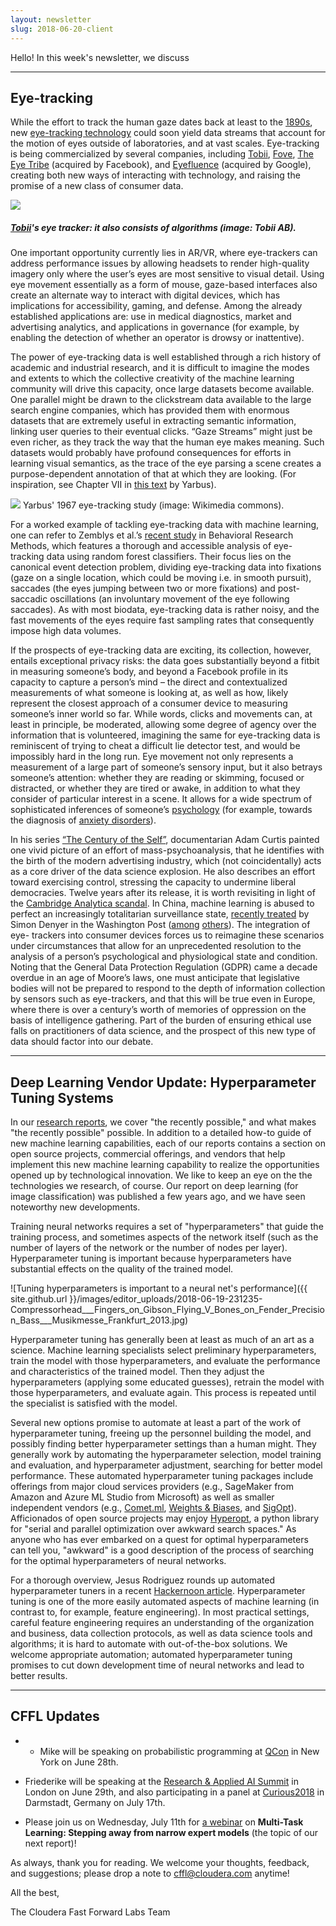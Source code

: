 ```yaml
---
layout: newsletter
slug: 2018-06-20-client
---
```

Hello!  In this week's newsletter, we discuss 

---

## Eye-tracking

While the effort to track the human gaze dates back at least to the [1890s](https://www.ncbi.nlm.nih.gov/pmc/articles/PMC512134/?page=1), new [eye-tracking technology](https://techcrunch.com/2017/02/19/unlocking-the-potential-of-eye-tracking-technology/) could soon yield data streams that account for the motion of eyes outside of laboratories, and at vast scales. Eye-tracking is being commercialized by several companies, including [Tobii](https://www.tobii.com/group/), [Fove](https://www.getfove.com/), [The Eye Tribe](http://theeyetribe.com/theeyetribe.com/about/index.html) (acquired by Facebook), and [Eyefluence](https://beta.techcrunch.com/2016/10/24/google-buys-eyefluence-eye-tracking-startup/?_ga=2.76572242.698882317.1528988225-1447743034.1526999999) (acquired by Google), creating both new ways of interacting with technology, and raising the promise of a new class of consumer data. 

![](https://www.tobii.com/imagevault/publishedmedia/dvrtiukio7ujt3vwfnkl/Tobii_EyeTracking_Illustration_EN_3_2.jpg)

##### [Tobii](https://www.tobii.com/group/about/this-is-eye-tracking/)'s eye tracker: it also consists of algorithms (image: Tobii AB).

One important opportunity currently lies in AR/VR, where eye-trackers can address performance issues by allowing headsets to render high-quality imagery only where the user’s eyes are most sensitive to visual detail. Using eye movement essentially as a form of mouse, gaze-based interfaces also create an alternate way to interact with digital devices, which has implications for accessibility, gaming, and defense. Among the already established applications are: use in medical diagnostics, market and advertising analytics, and applications in governance (for example, by enabling the detection of whether an operator is drowsy or inattentive). 

The power of eye-tracking data is well established through a rich history of academic and industrial research, and it is difficult to imagine the modes and extents to which the collective creativity of the machine learning community will drive this capacity, once large datasets become available. One parallel might be drawn to the clickstream data available to the large search engine companies, which has provided them with enormous datasets that are extremely useful in extracting semantic information, linking user queries to their eventual clicks. “Gaze Streams” might just be even richer, as they track the way that the human eye makes meaning. Such datasets would probably have profound consequences for efforts in learning visual semantics, as the trace of the eye parsing a scene creates a purpose-dependent annotation of that at which they are looking.  (For inspiration, see Chapter VII in [this text](http://wexler.free.fr/library/files/yarbus%20%281967%29%20eye%20movements%20and%20vision.pdf) by Yarbus). 

![](https://upload.wikimedia.org/wikipedia/commons/d/d2/Yarbus_The_Visitor.jpg) Yarbus' 1967 eye-tracking study (image: Wikimedia commons).

For a worked example of tackling eye-tracking data with machine learning, one can refer to Zemblys et al.’s [recent study](https://www.ncbi.nlm.nih.gov/pubmed/28233250) in Behavioral Research Methods, which features a thorough and accessible analysis of eye-tracking data using random forest classifiers. Their focus lies on the canonical event detection problem, dividing eye-tracking data into fixations (gaze on a single location, which could be moving i.e. in smooth pursuit), saccades (the eyes jumping between two or more fixations) and post-saccadic oscillations (an involuntary movement of the eye following saccades). As with most biodata, eye-tracking data is rather noisy, and the fast movements of the eyes require fast sampling rates that consequently impose high data volumes.

If the prospects of eye-tracking data are exciting, its collection, however, entails exceptional privacy risks: the data goes substantially beyond a fitbit in measuring someone’s body, and beyond a Facebook profile in its capacity to capture a person’s mind – the direct and contextualized measurements of what someone is looking at, as well as how, likely represent the closest approach of a consumer device to measuring someone’s inner world so far. While words, clicks and movements can, at least in principle, be moderated, allowing some degree of agency over the information that is volunteered, imagining the same for eye-tracking data is reminiscent of trying to cheat a difficult lie detector test, and would be impossibly hard in the long run. Eye movement not only represents a measurement of a large part of someone’s sensory input, but it also betrays someone’s attention: whether they are reading or skimming, focused or distracted, or whether they are tired or awake, in addition to what they consider of particular interest in a scene. It allows for a wide spectrum of sophisticated inferences of someone’s [psychology](https://www.ncbi.nlm.nih.gov/pubmed/22810423) (for example, towards the diagnosis of [anxiety disorders](http://www.apa.org/science/about/psa/2009/03/science-briefs.aspx)).

In his series [“The Century of the Self”]( http://thoughtmaybe.com/the-century-of-the-self/ ), documentarian Adam Curtis painted one vivid picture of an effort of mass-psychoanalysis, that he identifies with the birth of the modern advertising industry, which (not coincidentally) acts as a core driver of the data science explosion. He also describes an effort toward exercising control, stressing the capacity to undermine liberal democracies. Twelve years after its release, it is worth revisiting in light of the [Cambridge Analytica scandal]( https://www.theguardian.com/news/2018/mar/18/what-is-cambridge-analytica-firm-at-centre-of-facebook-data-breach). In China, machine learning is abused to perfect an increasingly totalitarian surveillance state, [recently treated]( https://www.washingtonpost.com/news/world/wp/2018/01/07/feature/in-china-facial-recognition-is-sharp-end-of-a-drive-for-total-surveillance/?noredirect=on&utm_term=.20cd98300549) by Simon Denyer in the Washington Post ([among]( https://www.theatlantic.com/international/archive/2018/02/china-surveillance/552203/) [others]( https://www.bbc.com/news/av/world-asia-china-42248056/in-your-face-china-s-all-seeing-state)). The integration of eye- trackers into consumer devices forces us to reimagine these scenarios under circumstances that allow for an unprecedented resolution to the analysis of a person’s psychological and physiological state and condition. Noting that the General Data Protection Regulation (GDPR) came a decade overdue in an age of Moore’s laws, one must anticipate that legislative bodies will not be prepared to respond to the depth of information collection by sensors such as eye-trackers, and that this will be true even in Europe, where there is over a century’s worth of memories of oppression on the basis of intelligence gathering. Part of the burden of ensuring ethical use falls on practitioners of data science, and the prospect of this new type of data should factor into our debate.

---

## Deep Learning Vendor Update: Hyperparameter Tuning Systems

In our [research reports](https://www.fastforwardlabs.com/research), we cover "the recently possible," and what makes "the recently possible" possible. In addition to a detailed how-to guide of new machine learning capabilities, each of our reports contains a section on open source projects, commercial offerings, and vendors that help implement this new machine learning capability to realize the opportunities opened up by technological innovation. We like to keep an eye on the the technologies we research, of course. Our report on deep learning (for image classification) was published a few years ago, and we have seen noteworthy new developments.

Training neural networks requires a set of "hyperparameters" that guide the training process, and sometimes aspects of the network itself (such as the number of layers of the network or the number of nodes per layer). Hyperparameter tuning is important because hyperparameters have substantial effects on the quality of the trained model.

![Tuning hyperparameters is important to a neural net's performance]({{ site.github.url }}/images/editor_uploads/2018-06-19-231235-Compressorhead___Fingers_on_Gibson_Flying_V_Bones_on_Fender_Precision_Bass___Musikmesse_Frankfurt_2013.jpg)

Hyperparameter tuning has generally been at least as much of an art as a science. Machine learning specialists select preliminary hyperparameters, train the model with those hyperparameters, and evaluate the performance and characteristics of the trained model. Then they adjust the hyperparameters (applying some educated guesses), retrain the model with those hyperparameters, and evaluate again. This process is repeated until the specialist is satisfied with the model.

Several new options promise to automate at least a part of the work of hyperparameter tuning, freeing up the personnel building the model, and possibly finding better hyperparameter settings than a human might. They generally work by automating the hyperparameter selection, model training and evaluation, and hyperparameter adjustment, searching for better model performance. These automated hyperparameter tuning packages include offerings from major cloud services providers (e.g., SageMaker from Amazon and Azure ML Studio from Microsoft) as well as smaller independent vendors (e.g., [Comet.ml](https://www.comet.ml/), [Weights & Biases](https://www.wandb.com/), and [SigOpt](https://sigopt.com/)). Afficionados of open source projects may enjoy [Hyperopt](https://github.com/hyperopt/hyperopt), a python library for "serial and parallel optimization over awkward search spaces." As anyone who has ever embarked on a quest for optimal hyperparameters can tell you, "awkward" is a good description of the process of searching for the optimal hyperparameters of neural networks.

For a thorough overview, Jesus Rodriguez rounds up automated hyperparameter tuners in a recent [Hackernoon article](https://hackernoon.com/hyperparameter-tuning-platforms-are-becoming-a-new-market-in-the-deep-learning-space-7106f0ac1689). Hyperparameter tuning is one of the more easily automated aspects of machine learning (in contrast to, for example, feature engineering). In most practical settings, careful feature engineering requires an understanding of the organization and business, data collection protocols, as well as data science tools and algorithms; it is hard to automate with out-of-the-box solutions. We welcome appropriate automation; automated hyperparameter tuning promises to cut down development time of neural networks and lead to better results.

---

## CFFL Updates

* * Mike will be speaking on probabilistic programming at [QCon](https://qconnewyork.com/ny2018/presentation/modern-cs-presentation-1) in New York on June 28th.

* Friederike will be speaking at the [Research & Applied AI Summit](https://raais.co/) in London on June 29th, and also participating in a panel at [Curious2018](https://curious2018.com/) in Darmstadt, Germany on July 17th.

* Please join us on Wednesday, July 11th for [a webinar](https://info.cloudera.com/LP=2027?elq_id=CCLOU000007199414) on **Multi-Task Learning: Stepping away from narrow expert models** (the topic of our next report)!

As always, thank you for reading. We welcome your thoughts, feedback, and suggestions; please drop a note to cffl@cloudera.com anytime!

All the best,

The Cloudera Fast Forward Labs Team
